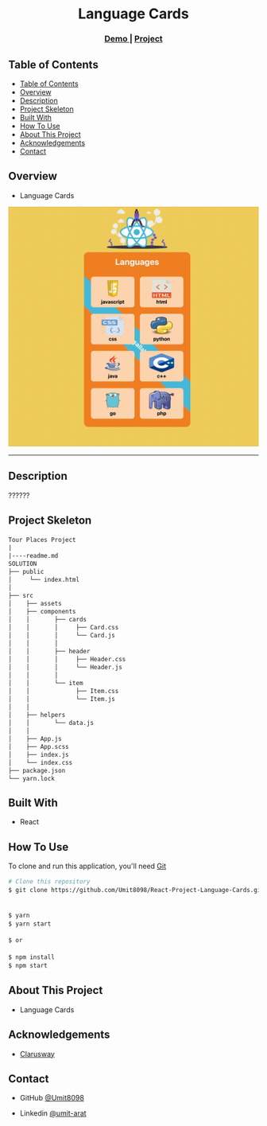 

<h1 align="center">Language Cards</h1>


<div align="center">
  <h3>
    <a href="https://umit8098.github.io/React-Project-Language-Cards/">
      Demo
    </a>
     | 
    <a href="https://umit8098.github.io/React-Project-Language-Cards/">
      Project
    </a>
 
  </h3>
</div>


## Table of Contents

- [Table of Contents](#table-of-contents)
- [Overview](#overview)
- [Description](#description)
- [Project Skeleton](#project-skeleton)
- [Built With](#built-with)
- [How To Use](#how-to-use)
- [About This Project](#about-this-project)
- [Acknowledgements](#acknowledgements)
- [Contact](#contact)


## Overview
- Language Cards

![Project gif](Language-Card.gif)

---


## Description

??????

## Project Skeleton

```
Tour Places Project
|
|----readme.md   
SOLUTION
├── public
│     └── index.html
│  
├── src
│    ├── assets
│    ├── components
│    │       ├── cards
│    │       │     ├── Card.css
│    │       │     └── Card.js
│    │       │
│    │       ├── header
│    │       │     ├── Header.css
│    │       │     └── Header.js
│    │       │
│    │       └── item
│    │             ├── Item.css
│    │             └── Item.js       
│    │            
│    ├── helpers
│    │       └── data.js
│    │
│    ├── App.js
│    ├── App.scss
│    ├── index.js
│    └── index.css
├── package.json
└── yarn.lock
```

## Built With

<!-- This section should list any major frameworks that you built your project using. Here are a few examples.-->
- React

## How To Use

<!-- This is an example, please update according to your application -->

To clone and run this application, you'll need [Git](https://github.com/Umit8098/React-Project-Language-Cards.git)


```bash
# Clone this repository
$ git clone https://github.com/Umit8098/React-Project-Language-Cards.git


$ yarn  
$ yarn start 

$ or

$ npm install
$ npm start
```

## About This Project
- Language Cards

## Acknowledgements
- [Clarusway](https://clarusway.com/)

## Contact

<!-- - Website [your-website.com](https://{your-web-site-link}) -->
- GitHub [@Umit8098](https://github.com/Umit8098)

- Linkedin [@umit-arat](https://linkedin.com/in/umit-arat/)
<!-- - Twitter [@your-twitter](https://{twitter.com/your-username}) -->
